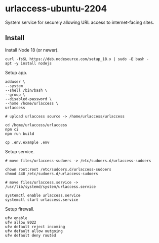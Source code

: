 # urlaccess-ubuntu-2204

System service for securely allowing URL access to internet-facing sites.

## Install

Install Node 18 (or newer).

    curl -fsSL https://deb.nodesource.com/setup_18.x | sudo -E bash -
    apt -y install nodejs

Setup app.

    adduser \
    --system
    --shell /bin/bash \
    --group \
    --disabled-password \
    --home /home/urlaccess \
    urlaccess

    # upload urlaccess source -> /home/urlaccess/urlaccess

    cd /home/urlaccess/urlaccess
    npm ci
    npm run build

    cp .env.example .env

Setup service.

    # move files/urlaccess-sudoers -> /etc/sudoers.d/urlaccess-sudoers

    chown root:root /etc/sudoers.d/urlaccess-sudoers
    chmod 440 /etc/sudoers.d/urlaccess-sudoers

    # move files/urlaccess.service -> /usr/lib/systemd/system/urlaccess.service

	systemctl enable urlaccess.service
	systemctl start urlaccess.service

Setup firewall.

    ufw enable
	ufw allow 8022
	ufw default reject incoming
	ufw default allow outgoing
	ufw default deny routed
